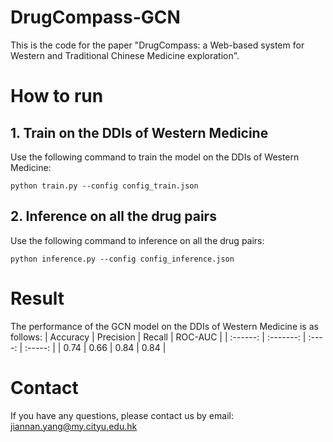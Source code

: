 # DrugCompass-GCN
This is the code for the paper "DrugCompass: a Web-based system for Western and Traditional Chinese Medicine exploration".

# How to run
## 1. Train on the DDIs of Western Medicine
Use the following command to train the model on the DDIs of Western Medicine:
```
python train.py --config config_train.json
```
## 2. Inference on all the drug pairs
Use the following command to inference on all the drug pairs:
```
python inference.py --config config_inference.json
```

# Result
The performance of the GCN model on the DDIs of Western Medicine is as follows:
| Accuracy | Precision | Recall | ROC-AUC |
| :------: | :-------: | :----: | :-----: |
|  0.74   |   0.66   | 0.84  |  0.84  |

# Contact
If you have any questions, please contact us by email: jiannan.yang@my.cityu.edu.hk